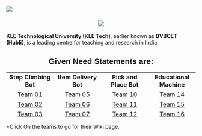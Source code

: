 ![](https://komarev.com/ghpvc/?username=H-Division-2021-2022-Even&label=REPOSITORY+VIEWS)
             <h3 align="center"><img align="center" src="https://www.kletech.ac.in/wp-content/uploads/2019/07/logo.png"></h3>
**KLE Technological University (KLE Tech)**, earlier known as **BVBCET (Hubli)**, is a leading centre for teaching and research in India.
<br>
<h2 align="center"><span style="font-family: 'arial black', sans-serif;">Given Need Statements are:</span></h2>
<table align="center" style="height: 120px; width: 100%; border-collapse: collapse;">
<tbody>
<tr style="height: 24px;">
<td style="width: 25%; height: 24px; text-align: center;"><strong>Step Climbing Bot</strong></td>
<td style="width: 25%; height: 24px; text-align: center;"><strong>Item Delivery Bot</strong></td>
<td style="width: 25%; height: 24px; text-align: center;"><strong>Pick and Place Bot</strong></td>
<td style="width: 25%; height: 24px; text-align: center;"><strong>Educational Machine</strong></td>
</tr>
<tr style="height: 24px;">
<td style="width: 25%; height: 24px; text-align: center;"><a href="https://github.com/H-Division-2021-2022-Even/Repo-01/wiki" target="_blank" rel="noopener">Team 01</a></td>
<td style="width: 25%; height: 24px; text-align: center;"><a href="https://github.com/H-Division-2021-2022-Even/Repo-05/wiki" target="_blank" rel="noopener">Team 05</a></td>
<td style="width: 25%; height: 24px; text-align: center;"><a href="https://github.com/H-Division-2021-2022-Even/Repo-10/wiki" target="_blank" rel="noopener">Team 10</a></td>
<td style="width: 25%; height: 24px; text-align: center;"><a href="https://github.com/H-Division-2021-2022-Even/Repo-14/wiki" target="_blank" rel="noopener">Team 14</a></td>
</tr>
<tr style="height: 24px;">
<td style="width: 25%; height: 24px; text-align: center;"><a href="https://github.com/H-Division-2021-2022-Even/Repo-02/wiki" target="_blank" rel="noopener">Team 02</a></td>
<td style="width: 25%; height: 24px; text-align: center;"><a href="https://github.com/H-Division-2021-2022-Even/Repo-06/wiki" target="_blank" rel="noopener">Team 06</a></td>
<td style="width: 25%; height: 24px; text-align: center;"><a href="https://github.com/H-Division-2021-2022-Even/Repo-11/wiki" target="_blank" rel="noopener">Team 11</a></td>
<td style="width: 25%; height: 24px; text-align: center;"><a href="https://github.com/H-Division-2021-2022-Even/Repo-15/wiki" target="_blank" rel="noopener">Team 15</a></td>
</tr>
<tr style="height: 24px;">
<td style="width: 25%; height: 24px; text-align: center;"><a href="https://github.com/H-Division-2021-2022-Even/Repo-03/wiki" target="_blank" rel="noopener">Team 03</a></td>
<td style="width: 25%; height: 24px; text-align: center;"><a href="https://github.com/H-Division-2021-2022-Even/Repo-07/wiki" target="_blank" rel="noopener">Team 07</a></td>
<td style="width: 25%; height: 24px; text-align: center;"><a href="https://github.com/H-Division-2021-2022-Even/Repo-12/wiki" target="_blank" rel="noopener">Team 12</a></td>
<td style="width: 25%; height: 24px; text-align: center;"><a href="https://github.com/H-Division-2021-2022-Even/Repo-16" target="_blank" rel="noopener">Team 16</a></td>
</tr>
<tr style="height: 24px;">
<td style="width: 25%; height: 24px; text-align: center;"><a href="https://github.com/H-Division-2021-2022-Even/Repo-04/wiki" target="_blank" rel="noopener">Team 04</a></td>
<td style="width: 25%; height: 24px; text-align: center;"><a href="https://github.com/H-Division-2021-2022-Even/Repo-08/wiki" target="_blank" rel="noopener">Team 08</a></td>
<td style="width: 25%; height: 24px; text-align: center;"><a href="https://github.com/H-Division-2021-2022-Even/Repo-13/wiki" target="_blank" rel="noopener">Team 13</a></td>
<td style="width: 25%; height: 24px; text-align: center;"><a href="https://github.com/H-Division-2021-2022-Even/Repo-17/wiki" target="_blank" rel="noopener">Team 17</a></td>
</tr>
<tr>
<td style="width: 25%; text-align: center;"></td>
<td style="width: 25%; text-align: center;"><a href="https://github.com/H-Division-2021-2022-Even/Repo-09/wiki" target="_blank" rel="noopener">Team 09</a></td>
<td style="width: 25%; text-align: center;"></td>
<td style="width: 25%; text-align: center;"></td>
</tr>
</tbody>
</table>
*Click On the teams to go for their Wiki page.

&nbsp;
